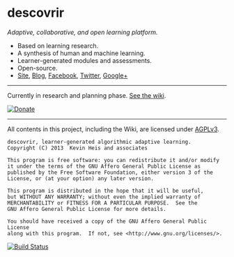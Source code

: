 # descovrir
_Adaptive, collaborative, and open learning platform._

- Based on learning research.
- A synthesis of human and machine learning.
- Learner-generated modules and assessments.
- Open-source.
- [Site], [Blog], [Facebook], [Twitter], [Google+]

[Site]: http://descovrir.org
[Blog]: http://descovrirorg.wordpress.com/
[Facebook]: http://facebook.com/descovrir
[Twitter]: http://twitter.com/descovrirorg
[Google+]: https://plus.google.com/u/102422704401628739470/102422704401628739470

* * *

Currently in research and planning phase. [See the wiki](https://github.com/heiskr/Descovrir/wiki).

[![Donate](https://dl.dropboxusercontent.com/u/178965380/donate.png)](https://www.paypal.com/cgi-bin/webscr?cmd=_s-xclick&hosted_button_id=Q7C69Z2QYYVRC) 

* * *

All contents in this project, including the Wiki, are licensed under [AGPLv3](https://raw.github.com/heiskr/descovrir/master/license.txt).

    descovrir, learner-generated algorithmic adaptive learning.
    Copyright (C) 2013  Kevin Heis and associates

    This program is free software: you can redistribute it and/or modify
    it under the terms of the GNU Affero General Public License as
    published by the Free Software Foundation, either version 3 of the
    License, or (at your option) any later version.

    This program is distributed in the hope that it will be useful,
    but WITHOUT ANY WARRANTY; without even the implied warranty of
    MERCHANTABILITY or FITNESS FOR A PARTICULAR PURPOSE.  See the
    GNU Affero General Public License for more details.

    You should have received a copy of the GNU Affero General Public License
    along with this program.  If not, see <http://www.gnu.org/licenses/>.

[![Build Status](https://travis-ci.org/heiskr/descovrir.png?branch=master)](https://travis-ci.org/heiskr/descovrir)
